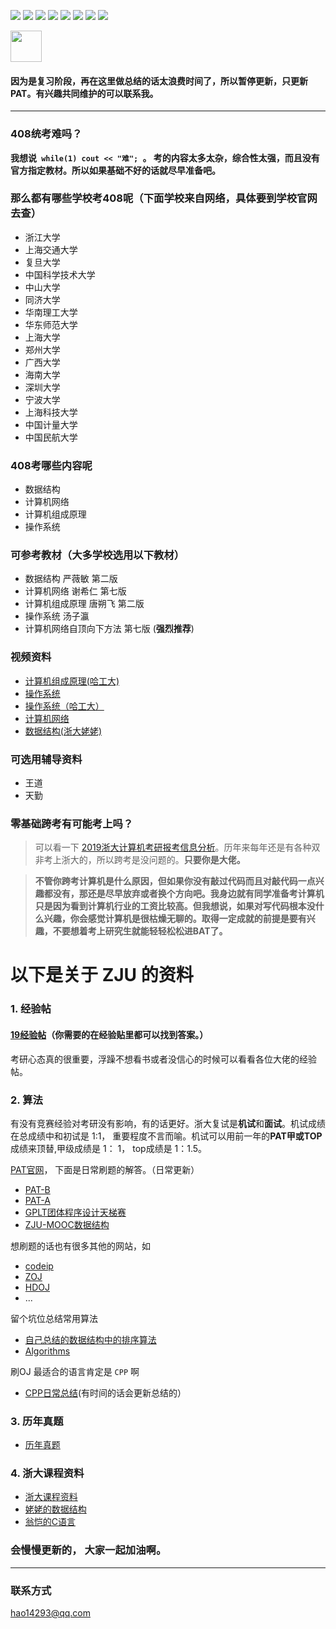![](https://img.shields.io/github/stars/hao14293/2020-Postgraduate-408.svg?color=red&logoColor=red) 
![](https://img.shields.io/github/license/hao14293/2020-Postgraduate-408.svg)
![](https://img.shields.io/github/issues/hao14293/2020-Postgraduate-408.svg)
![](https://img.shields.io/github/languages/top/hao14293/2020-Postgraduate-408.svg?color=yellow)
![](https://img.shields.io/github/commit-activity/w/hao14293/2020-Postgraduate-408.svg)
![](https://img.shields.io/badge/build-passing-brightgreen.svg) 
![](https://img.shields.io/github/search/hao14293/2020-Postgraduate-408/408.svg)
![](https://img.shields.io/librariesio/github/hao14293/2020-Postgraduate-408.svg)



<img src="https://i.loli.net/2018/11/18/5bf17b8557067.jpg" style="height: 50px;">


#### 因为是复习阶段，再在这里做总结的话太浪费时间了，所以暂停更新，只更新PAT。有兴趣共同维护的可以联系我。
***

### 408统考难吗？ 

<b>我想说<code> while(1) cout << "难"; </code>。 考的内容太多太杂，综合性太强，而且没有官方指定教材。所以如果基础不好的话就尽早准备吧。</b>



### 那么都有哪些学校考408呢（下面学校来自网络，具体要到学校官网去查）
* 浙江大学
* 上海交通大学
* 复旦大学
* 中国科学技术大学
* 中山大学
* 同济大学
* 华南理工大学
* 华东师范大学
* 上海大学
* 郑州大学
* 广西大学
* 海南大学
* 深圳大学
* 宁波大学
* 上海科技大学
* 中国计量大学
* 中国民航大学


### 408考哪些内容呢
* 数据结构
* 计算机网络
* 计算机组成原理
* 操作系统


### 可参考教材（大多学校选用以下教材）
* 数据结构 严薇敏 第二版
* 计算机网络 谢希仁 第七版
* 计算机组成原理 唐朔飞 第二版
* 操作系统 汤子瀛
* 计算机网络自顶向下方法 第七版 (<b>强烈推荐</b>)

### 视频资料
* [计算机组成原理(哈工大)](https://www.bilibili.com/video/av15123338/)
* [操作系统](https://www.bilibili.com/video/av6538245)
* [操作系统（哈工大）](https://www.bilibili.com/video/av17036347?from=search&seid=14190133416565908458)
* [计算机网络](https://www.bilibili.com/video/av9876107/)
* [数据结构(浙大姥姥)](https://www.bilibili.com/video/av18586085/?p=2&t=170)

### 可选用辅导资料
* 王道
* 天勤

### 零基础跨考有可能考上吗？
 > 可以看一下 [2019浙大计算机考研报考信息分析](https://github.com/hao14293/2020-Postgraduate-408/blob/master/zju%E7%BB%9F%E8%AE%A1%E5%88%86%E6%9E%90/2019%E6%B5%99%E5%A4%A7%E8%AE%A1%E7%AE%97%E6%9C%BA%E8%80%83%E7%A0%94%E6%8A%A5%E8%80%83%E4%BF%A1%E6%81%AF%E5%88%86%E6%9E%90.pdf)。历年来每年还是有各种双非考上浙大的，所以跨考是没问题的。<b>只要你是大佬。</b>

>  <b>   不管你跨考计算机是什么原因，但如果你没有敲过代码而且对敲代码一点兴趣都没有，那还是尽早放弃或者换个方向吧。我身边就有同学准备考计算机只是因为看到计算机行业的工资比较高。但我想说，如果对写代码根本没什么兴趣，你会感觉计算机是很枯燥无聊的。取得一定成就的前提是要有兴趣，不要想着考上研究生就能轻轻松松进BAT了。

</b>





# 以下是关于 ZJU 的资料


### 1. 经验帖

#### [19经验帖](https://shimo.im/docs/v1JbN8cQx2ouUVPv/read)（你需要的在经验贴里都可以找到答案。）

考研心态真的很重要，浮躁不想看书或者没信心的时候可以看看各位大佬的经验帖。



### 2. 算法

有没有竞赛经验对考研没有影响，有的话更好。浙大复试是<b>机试</b>和<b>面试</b>。机试成绩在总成绩中和初试是 1:1， 重要程度不言而喻。机试可以用前一年的<b>PAT甲或TOP</b>成绩来顶替,甲级成绩是 1： 1， top成绩是 1：1.5。

[PAT官网](https://www.patest.cn/)， 下面是日常刷题的解答。（日常更新）

* [PAT-B](https://github.com/hao14293/2020-Postgraduate-408/tree/master/PAT/PAT-B)
* [PAT-A](https://github.com/hao14293/2020-Postgraduate-408/tree/master/PAT/PAT-A)
* [GPLT团体程序设计天梯赛](https://github.com/hao14293/2020-Postgraduate-408/tree/master/GPLT)
* [ZJU-MOOC数据结构](https://github.com/hao14293/2020-Postgraduate-408/tree/master/ZJU_MOOC_%E6%95%B0%E6%8D%AE%E7%BB%93%E6%9E%84)

想刷题的话也有很多其他的网站，如
* [codeip](http://codeup.cn/)
* [ZOJ](http://acm.zju.edu.cn/)
* [HDOJ](http://acm.hdu.edu.cn/)
* ...

留个坑位总结常用算法 

* [自己总结的数据结构中的排序算法](https://github.com/hao14293/2020-Postgraduate-408/blob/master/Data-Structure/Sort/README.MD)
* [Algorithms](https://github.com/hao14293/2020-Postgraduate-408/tree/master/Algorithm)

刷OJ 最适合的语言肯定是 <code>CPP</code> 啊
* [CPP日常总结](https://github.com/hao14293/2020-Postgraduate-408/tree/master/CPP)(有时间的话会更新总结的）



### 3. 历年真题
* [历年真题](https://github.com/hao14293/2020-Postgraduate-408/tree/master/old-exam)

### 4. 浙大课程资料
* [浙大课程资料](https://github.com/hao14293/zju-icicles)
* [姥姥的数据结构](https://www.bilibili.com/video/av18586085/?p=2&t=170)
* [翁恺的C语言](https://www.bilibili.com/video/av15267247?from=search&seid=8077928265592538461)

### 会慢慢更新的， 大家一起加油啊。

***


### 联系方式
<hao14293@qq.com>



